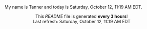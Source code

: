 My name is Tanner and today is Saturday, October 12, 11:19 AM EDT.

<p align="center">This <i>README</i> file is generated <b>every 3 hours</b>!</br>Last refresh: Saturday, October 12, 11:19 AM EDT<br /></p>
